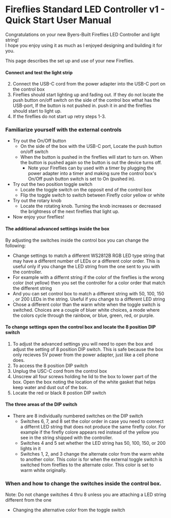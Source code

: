 # Fireflies Standard LED Controller v1 - Quick Start User Manual

Congratulations on your new Byers-Built Fireflies LED Controller and light string!
<br>
I hope you enjoy using it as much as I enjoyed designing and building it for you.

This page describes the set up and use of your new Fireflies.

#### Connect and test the light strip
2. Connect the USB-C cord from the power adapter into the USB-C port on the control box
3. Fireflies should start lighting up and fading out.  If they do not locate the push button on/off switch on the side of the control box wthat has the USB-port, If the button is not pushed in. push it in and the fireflies should start to light up.
4. If the fireflies do not start up retry steps 1-3.
### Familiarize yourself with the external controls
* Try out the On/Off button
  * On the side of the box with the USB-C port, Locate the push button on/off switch
  * When the button is pushed in the fireflies will start to turn on.  When the button is pushed again so the button is out the device turns off.
    * Note your Fireflies can by used with a timer by plugging the power adapter into a timer and making sure the control box's On/Off push button switch is set to On (pushed in).
* Try out the two position toggle switch
  * Locate the toggle switch on the opposit end of the control box
  * Flip the toggle switch to switch between Firefly color yellow or white
* Try out the rotary knob
  * Locate the rotating knob.  Turning the knob increases or decreased the brightness of the next fireflies that light up.
* Now enjoy your fireflies!  

#### The additional advanced settings inside the box
By adjusting the switches inside the control box you can change the following:
* Change settings to match a different WS2812B RGB LED type string that may have a different number of LEDs or a different color order. This is useful only if you change the LED string from the one sent to you with the controller.
 * For example with a differnt string if the color of the fireflies is the wrong color (not yellow) then you set the controller for a color order that match the different string
 * And you can set control box to match a different string with 50, 100, 150 , or 200 LEDs in the string.  Useful if you change to a different LED string
* Chose a different color than the warm white when the toggle switch is switched.  Choices are a couple of bluer white choices, a mode where the colors cycle through the rainbow, or blue, green, red, or purple.
#### To change settings open the control box and locate the 8 position DIP switch
1. To adjust the advanced settings you will need to open the box and adjust the setting of 8 position DIP switch. This is safe because the box only recieves 5V power from the power adapter, just like a cell phone does.
2. To access the 8 position DIP switch
  1. Unplug the USC-C cord from the control box
  2. Unscrew all four screws holding he lid to the box to lower part of the box.  Open the box noting the location of the white gasket that helps keep water and dust out of the box.
  3. Locate the red or black 8 postion DIP switch
#### The three areas of the DIP switch
* There are 8 individually numbered switches on the DIP switch
  * Switches 6, 7, and 8 set the color order in case you need to connect a differnt LED string that does not produce the same firefly color.  For example if the firefly colore appears red instead of the yellow you see in the string shipped with the controller.  
  * Switches 4 and 5 set whether the LED string has 50, 100, 150, or 200 lights in it
  * Switches 1, 2, and 3 change the alternate color from the warm white to another color.  This color is for when the external toggle switch is switched from fireflies to the alternate color.  This color is set to warm white originally.
 
### When and how to change the switches inside the control box.
Note: Do not change switches 4 thru 8 unless you are attaching a LED string different from the one

* Changing the alternative color from the toggle switch



